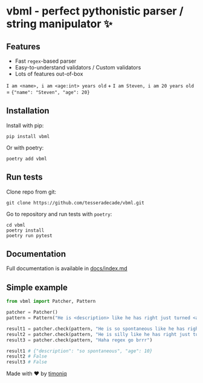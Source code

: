 # vbml - perfect pythonistic parser / string manipulator :sparkles:

## Features

* Fast `regex`-based parser
* Easy-to-understand validators / Custom validators
* Lots of features out-of-box

`I am <name>, i am <age:int> years old` + `I am Steven, i am 20 years old` = `{"name": "Steven", "age": 20}`

## Installation

Install with pip:

```shell script
pip install vbml
```

Or with poetry:

```shell script
poetry add vbml
```

## Run tests

Clone repo from git:

```shell script
git clone https://github.com/tesseradecade/vbml.git
```

Go to repository and run tests with `poetry`:

```shell script
cd vbml
poetry install
poetry run pytest
```

## Documentation

Full documentation is available in [docs/index.md](/docs/index.md)

## Simple example

```python
from vbml import Patcher, Pattern

patcher = Patcher()
pattern = Pattern("He is <description> like he has right just turned <age:int> years old")

result1 = patcher.check(pattern, "He is so spontaneous like he has right just turned 10 years old")
result2 = patcher.check(pattern, "He is silly like he has right just turned t3n years old")
result3 = patcher.check(pattern, "Haha regex go brrr")

result1 # {"description": "so spontaneous", "age": 10}
result2 # False
result3 # False
```

Made with :heart: by [timoniq](https://github.com/timoniq)